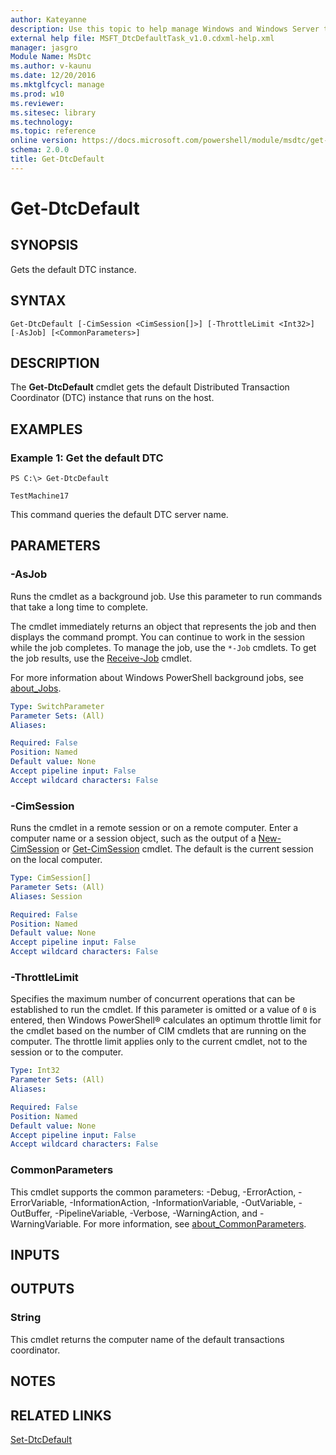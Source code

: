 ```yaml
---
author: Kateyanne
description: Use this topic to help manage Windows and Windows Server technologies with Windows PowerShell.
external help file: MSFT_DtcDefaultTask_v1.0.cdxml-help.xml
manager: jasgro
Module Name: MsDtc
ms.author: v-kaunu
ms.date: 12/20/2016
ms.mktglfcycl: manage
ms.prod: w10
ms.reviewer: 
ms.sitesec: library
ms.technology: 
ms.topic: reference
online version: https://docs.microsoft.com/powershell/module/msdtc/get-dtcdefault?view=windowsserver2022-ps&wt.mc_id=ps-gethelp
schema: 2.0.0
title: Get-DtcDefault
---
```


# Get-DtcDefault

## SYNOPSIS
Gets the default DTC instance.

## SYNTAX

```
Get-DtcDefault [-CimSession <CimSession[]>] [-ThrottleLimit <Int32>] [-AsJob] [<CommonParameters>]
```

## DESCRIPTION
The **Get-DtcDefault** cmdlet gets the default Distributed Transaction Coordinator (DTC) instance that runs on the host.

## EXAMPLES

### Example 1: Get the default DTC
```
PS C:\> Get-DtcDefault

TestMachine17
```

This command queries the default DTC server name.

## PARAMETERS

### -AsJob
Runs the cmdlet as a background job. Use this parameter to run commands that take a long time to complete. 

The cmdlet immediately returns an object that represents the job and then displays the command prompt. 
You can continue to work in the session while the job completes. 
To manage the job, use the `*-Job` cmdlets. 
To get the job results, use the [Receive-Job](https://go.microsoft.com/fwlink/?LinkID=113372) cmdlet. 

For more information about Windows PowerShell background jobs, see [about_Jobs](https://go.microsoft.com/fwlink/?LinkID=113251).

```yaml
Type: SwitchParameter
Parameter Sets: (All)
Aliases: 

Required: False
Position: Named
Default value: None
Accept pipeline input: False
Accept wildcard characters: False
```

### -CimSession
Runs the cmdlet in a remote session or on a remote computer.
Enter a computer name or a session object, such as the output of a [New-CimSession](https://go.microsoft.com/fwlink/p/?LinkId=227967) or [Get-CimSession](https://go.microsoft.com/fwlink/p/?LinkId=227966) cmdlet.
The default is the current session on the local computer.

```yaml
Type: CimSession[]
Parameter Sets: (All)
Aliases: Session

Required: False
Position: Named
Default value: None
Accept pipeline input: False
Accept wildcard characters: False
```

### -ThrottleLimit
Specifies the maximum number of concurrent operations that can be established to run the cmdlet.
If this parameter is omitted or a value of `0` is entered, then Windows PowerShell® calculates an optimum throttle limit for the cmdlet based on the number of CIM cmdlets that are running on the computer.
The throttle limit applies only to the current cmdlet, not to the session or to the computer.

```yaml
Type: Int32
Parameter Sets: (All)
Aliases: 

Required: False
Position: Named
Default value: None
Accept pipeline input: False
Accept wildcard characters: False
```

### CommonParameters
This cmdlet supports the common parameters: -Debug, -ErrorAction, -ErrorVariable, -InformationAction, -InformationVariable, -OutVariable, -OutBuffer, -PipelineVariable, -Verbose, -WarningAction, and -WarningVariable. For more information, see [about_CommonParameters](https://go.microsoft.com/fwlink/?LinkID=113216).

## INPUTS

## OUTPUTS

### String
This cmdlet returns the computer name of the default transactions coordinator.

## NOTES

## RELATED LINKS

[Set-DtcDefault](./Set-DtcDefault.md)

